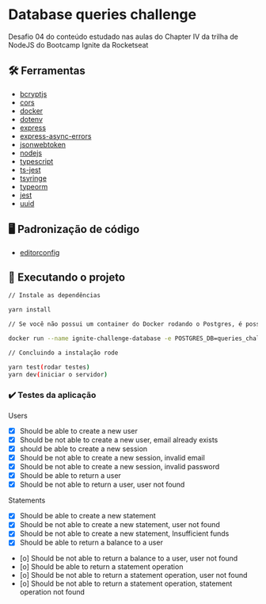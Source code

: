 # Database queries challenge

Desafio 04 do conteúdo estudado nas aulas do Chapter IV da trilha de NodeJS do Bootcamp Ignite da Rocketseat

## :hammer_and_wrench: Ferramentas

- [bcryptjs](https://www.npmjs.com/package/bcryptjs)
- [cors](https://www.npmjs.com/package/cors)
- [docker](https://docs.docker.com/)
- [dotenv](https://www.npmjs.com/package/dotenv)
- [express](https://www.npmjs.com/package/express)
- [express-async-errors](https://www.npmjs.com/package/express-async-errors)
- [jsonwebtoken](https://www.npmjs.com/package/jsonwebtoken)
- [nodejs](https://nodejs.org/en/docs/)
- [typescript](https://www.typescriptlang.org/)
- [ts-jest](https://www.npmjs.com/package/ts-jest)
- [tsyringe](https://www.npmjs.com/package/tsyringe)
- [typeorm](https://www.npmjs.com/package/typeorm)
- [jest](https://jestjs.io/pt-BR/)
- [uuid](https://www.npmjs.com/package/uuid)

## :desktop_computer: Padronização de código

- [editorconfig](https://EditorConfig.org)

## :rocket: Executando o projeto

```bash
// Instale as dependências

yarn install

// Se você não possui um container do Docker rodando o Postgres, é possível criá-lo com seguinte comando:

docker run --name ignite-challenge-database -e POSTGRES_DB=queries_challenge -e POSTGRES_PASSWORD=docker -p 5432:5432 -d postgres

// Concluindo a instalação rode

yarn test(rodar testes)
yarn dev(iniciar o servidor)
```

### :heavy_check_mark: Testes da aplicação

Users

- [x] Should be able to create a new user
- [x] Should be not able to create a new user, email already exists
- [x] should be able to create a new session
- [x] Should be not able to create a new session, invalid email
- [x] Should be not able to create a new session, invalid password
- [x] Should be able to return a user
- [x] Should be not able to return a user, user not found

Statements

- [x] Should be able to create a new statement
- [x] Should be not able to create a new statement, user not found
- [x] Should be not able to create a new statement, Insufficient funds
- [x] Should be able to return a balance to a user
- [o] Should be not able to return a balance to a user, user not found
- [o] Should be able to return a statement operation
- [o] Should be not able to return a statement operation, user not found
- [o] Should be not able to return a statement operation, statement operation not found
